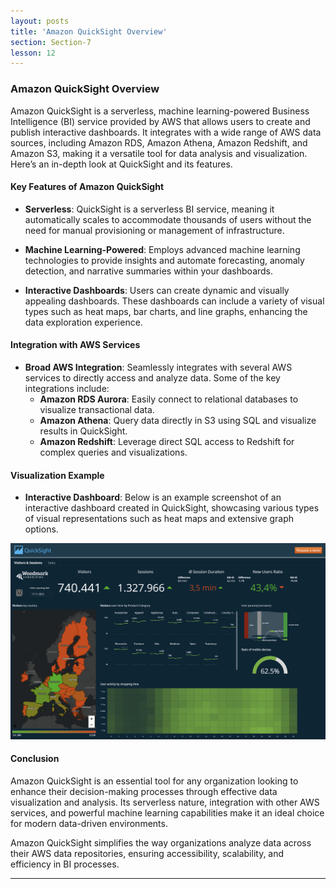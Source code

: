 ```yaml
---
layout: posts
title: 'Amazon QuickSight Overview'
section: Section-7
lesson: 12
---
```


### Amazon QuickSight Overview

Amazon QuickSight is a serverless, machine learning-powered Business Intelligence (BI) service provided by AWS that allows users to create and publish interactive dashboards. It integrates with a wide range of AWS data sources, including Amazon RDS, Amazon Athena, Amazon Redshift, and Amazon S3, making it a versatile tool for data analysis and visualization. Here’s an in-depth look at QuickSight and its features.

<!-- pagebreak -->

#### Key Features of Amazon QuickSight

- **Serverless**: QuickSight is a serverless BI service, meaning it automatically scales to accommodate thousands of users without the need for manual provisioning or management of infrastructure.

- **Machine Learning-Powered**: Employs advanced machine learning technologies to provide insights and automate forecasting, anomaly detection, and narrative summaries within your dashboards.

- **Interactive Dashboards**: Users can create dynamic and visually appealing dashboards. These dashboards can include a variety of visual types such as heat maps, bar charts, and line graphs, enhancing the data exploration experience.

<!-- pagebreak -->

#### Integration with AWS Services

- **Broad AWS Integration**: Seamlessly integrates with several AWS services to directly access and analyze data. Some of the key integrations include:
  - **Amazon RDS Aurora**: Easily connect to relational databases to visualize transactional data.
  - **Amazon Athena**: Query data directly in S3 using SQL and visualize results in QuickSight.
  - **Amazon Redshift**: Leverage direct SQL access to Redshift for complex queries and visualizations.

<!-- pagebreak -->

#### Visualization Example

- **Interactive Dashboard**: Below is an example screenshot of an interactive dashboard created in QuickSight, showcasing various types of visual representations such as heat maps and extensive graph options.

![Interactive Dashboard Example](/assets/quicksight.png)

<!-- pagebreak -->

#### Conclusion

Amazon QuickSight is an essential tool for any organization looking to enhance their decision-making processes through effective data visualization and analysis. Its serverless nature, integration with other AWS services, and powerful machine learning capabilities make it an ideal choice for modern data-driven environments.

Amazon QuickSight simplifies the way organizations analyze data across their AWS data repositories, ensuring accessibility, scalability, and efficiency in BI processes.

---
